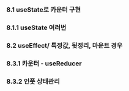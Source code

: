### 8.1 useState로 카운터 구현

### 8.1.1 useState 여러번

### 8.2 useEffect/ 특정값, 뒷정리, 마운트 경우

### 8.3.1 카운터 - useReducer

### 8.3.2 인풋 상태관리
